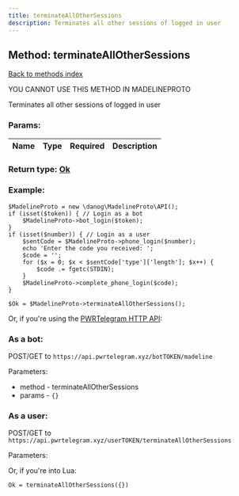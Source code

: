 ```yaml
---
title: terminateAllOtherSessions
description: Terminates all other sessions of logged in user
---
```

## Method: terminateAllOtherSessions  
[Back to methods index](index.md)


YOU CANNOT USE THIS METHOD IN MADELINEPROTO


Terminates all other sessions of logged in user

### Params:

| Name     |    Type       | Required | Description |
|----------|---------------|----------|-------------|


### Return type: [Ok](../types/Ok.md)

### Example:


```
$MadelineProto = new \danog\MadelineProto\API();
if (isset($token)) { // Login as a bot
    $MadelineProto->bot_login($token);
}
if (isset($number)) { // Login as a user
    $sentCode = $MadelineProto->phone_login($number);
    echo 'Enter the code you received: ';
    $code = '';
    for ($x = 0; $x < $sentCode['type']['length']; $x++) {
        $code .= fgetc(STDIN);
    }
    $MadelineProto->complete_phone_login($code);
}

$Ok = $MadelineProto->terminateAllOtherSessions();
```

Or, if you're using the [PWRTelegram HTTP API](https://pwrtelegram.xyz):

### As a bot:

POST/GET to `https://api.pwrtelegram.xyz/botTOKEN/madeline`

Parameters:

* method - terminateAllOtherSessions
* params - `{}`



### As a user:

POST/GET to `https://api.pwrtelegram.xyz/userTOKEN/terminateAllOtherSessions`

Parameters:




Or, if you're into Lua:

```
Ok = terminateAllOtherSessions({})
```

